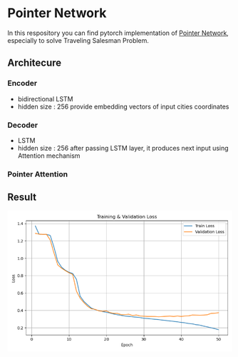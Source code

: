 # Pointer Network

In this respository you can find pytorch implementation of [Pointer Network](https://arxiv.org/abs/1506.03134), especially to solve Traveling Salesman Problem. 


## Architecure
### Encoder
* bidirectional LSTM
* hidden size : 256
provide embedding vectors of input cities coordinates

### Decoder
* LSTM
* hidden size : 256
after passing LSTM layer, it produces next input using Attention mechanism

### Pointer Attention


## Result

![Train Result](img/loss_curve.png)
